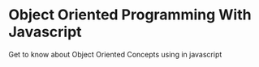 # Object Oriented Programming With Javascript
Get to know about Object Oriented Concepts using in javascript
